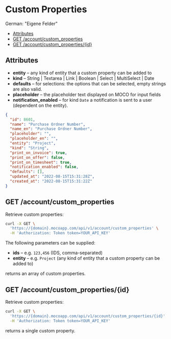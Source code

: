 # Custom Properties

German: "Eigene Felder"

<!-- TOC depthfrom:2 -->

- [Attributes](#attributes)
- [GET /account/custom_properties](#get-accountcustom_properties)
- [GET /account/custom_properties/{id}](#get-accountcustom_propertiesid)

<!-- /TOC -->

## Attributes

- **entity** – any kind of entity that a custom property can be added to
- **kind** – String | Textarea | Link | Boolean | Select | MultiSelect | Date
- **defaults** – for selections: the options that can be selected, empty strings are also valid.
- **placeholder** – the placeholder text displayed on MOCO for input fields
- **notification_enabled** – for kind `Date` a notification is sent to a user (dependent on the entity).

```json
{
  "id": 8601,
  "name": "Purchase Ordner Number",
  "name_en": "Purchase Ordner Number",
  "placeholder": "",
  "placeholder_en": "",
  "entity": "Project",
  "kind": "String",
  "print_on_invoice": true,
  "print_on_offer": false,
  "print_on_timesheet": true,
  "notification_enabled": false,
  "defaults": [],
  "updated_at": "2022-08-15T15:31:28Z",
  "created_at": "2022-08-15T15:31:22Z"
}
```

## GET /account/custom_properties

Retrieve custom properties:

```bash
curl -X GET \
  'https://{domain}.mocoapp.com/api/v1/account/custom_properties' \
  -H 'Authorization: Token token=YOUR_API_KEY'
```

The following parameters can be supplied:

- **ids** – e.g. `123,456` (IDS, comma-separated)
- **entity** – e.g. `Project` (any kind of entity that a custom property can be added to)

returns an array of custom properties.

## GET /account/custom_properties/{id}

Retrieve custom properties:

```bash
curl -X GET \
  'https://{domain}.mocoapp.com/api/v1/account/custom_properties/{id}' \
  -H 'Authorization: Token token=YOUR_API_KEY'
```

returns a single custom property.
